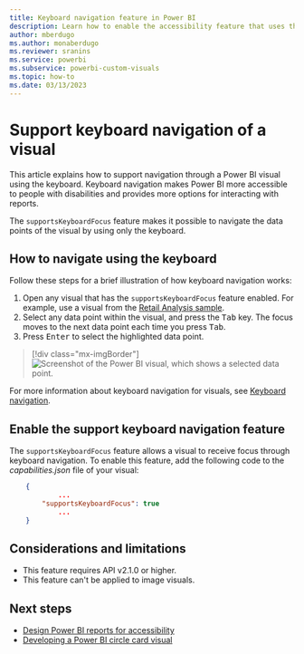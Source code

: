```yaml
---
title: Keyboard navigation feature in Power BI
description: Learn how to enable the accessibility feature that uses the keyboard to navigate through visuals in Power BI.
author: mberdugo
ms.author: monaberdugo
ms.reviewer: sranins
ms.service: powerbi
ms.subservice: powerbi-custom-visuals
ms.topic: how-to
ms.date: 03/13/2023
---
```


# Support keyboard navigation of a visual

This article explains how to support navigation through a Power BI visual using the keyboard. Keyboard navigation makes Power BI more accessible to people with disabilities and provides more options for interacting with reports.

The `supportsKeyboardFocus` feature makes it possible to navigate the data points of the visual by using only the keyboard.

## How to navigate using the keyboard

Follow these steps for a brief illustration of how keyboard navigation works:

1. Open any visual that has the `supportsKeyboardFocus` feature enabled. For example, use a visual from the [Retail Analysis sample](../../create-reports/sample-retail-analysis.md#get-the-sample).
2. Select any data point within the visual, and press the <kbd>Tab</kbd>  key.
    The focus moves to the next data point each time you press <kbd>Tab</kbd>.
3. Press <kbd>Enter</kbd> to select the highlighted data point.

> [!div class="mx-imgBorder"]
> ![Screenshot of the Power BI visual, which shows a selected data point.](./media/supportskeyboardfocus-feature/supports-keyboard-focus-example.png)

For more information about keyboard navigation for visuals, see [Keyboard navigation](../../create-reports/desktop-accessibility-consuming-tools.md#keyboard-navigation).

## Enable the support keyboard navigation feature

 The `supportsKeyboardFocus` feature allows a visual to receive focus through keyboard navigation. To enable this feature, add the following code to the *capabilities.json* file of your visual:

```json
    {   
            ...
        "supportsKeyboardFocus": true
            ...
    }
```

## Considerations and limitations

* This feature requires API v2.1.0 or higher.
* This feature can't be applied to image visuals.

## Next steps

* [Design Power BI reports for accessibility](../../create-reports/desktop-accessibility-creating-reports.md)
* [Developing a Power BI circle card visual](develop-circle-card.md)

